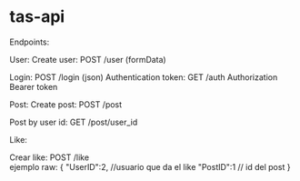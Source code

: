 # tas-api

Endpoints:

User:
Create user:  POST /user (formData)

Login: POST /login (json)
Authentication token: GET /auth Authorization Bearer token

Post: 
Create post: POST /post

Post by user id: GET /post/user_id


Like:

Crear like: POST /like  
ejemplo 
raw:
{
    "UserID":2,  //usuario que da el like
    "PostID":1   // id del post
}